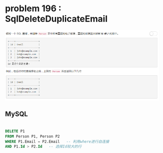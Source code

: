 
# problem 196 : SqlDeleteDuplicateEmail

<img src="https://github.com/Peefy/PeefyLeetCode/blob/master/doc/101-200/196.SqlDeleteDuplicateEmail/problem.png"/>

## MySQL

```sql

DELETE P1 
FROM Person P1, Person P2
WHERE P1.Email = P2.Email   -- 利用where进行自连接
AND P1.Id > P2.Id   -- 选择Id较大的行

```
